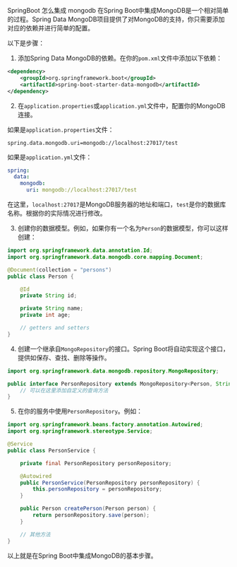 SpringBoot 怎么集成 mongodb
在Spring Boot中集成MongoDB是一个相对简单的过程。Spring Data MongoDB项目提供了对MongoDB的支持，你只需要添加对应的依赖并进行简单的配置。

以下是步骤：

1. 添加Spring Data MongoDB的依赖。在你的`pom.xml`文件中添加以下依赖：

```xml
<dependency>
    <groupId>org.springframework.boot</groupId>
    <artifactId>spring-boot-starter-data-mongodb</artifactId>
</dependency>
```

2. 在`application.properties`或`application.yml`文件中，配置你的MongoDB连接。

如果是`application.properties`文件：

```properties
spring.data.mongodb.uri=mongodb://localhost:27017/test
```

如果是`application.yml`文件：

```yaml
spring:
  data:
    mongodb:
      uri: mongodb://localhost:27017/test
```

在这里，`localhost:27017`是MongoDB服务器的地址和端口，`test`是你的数据库名称。根据你的实际情况进行修改。

3. 创建你的数据模型。例如，如果你有一个名为`Person`的数据模型，你可以这样创建：

```java
import org.springframework.data.annotation.Id;
import org.springframework.data.mongodb.core.mapping.Document;

@Document(collection = "persons")
public class Person {

    @Id
    private String id;

    private String name;
    private int age;

    // getters and setters
}
```

4. 创建一个继承自`MongoRepository`的接口。Spring Boot将自动实现这个接口，提供如保存、查找、删除等操作。

```java
import org.springframework.data.mongodb.repository.MongoRepository;

public interface PersonRepository extends MongoRepository<Person, String> {
    // 可以在这里添加自定义的查询方法
}
```

5. 在你的服务中使用`PersonRepository`。例如：

```java
import org.springframework.beans.factory.annotation.Autowired;
import org.springframework.stereotype.Service;

@Service
public class PersonService {

    private final PersonRepository personRepository;

    @Autowired
    public PersonService(PersonRepository personRepository) {
        this.personRepository = personRepository;
    }

    public Person createPerson(Person person) {
        return personRepository.save(person);
    }

    // 其他方法
}
```

以上就是在Spring Boot中集成MongoDB的基本步骤。